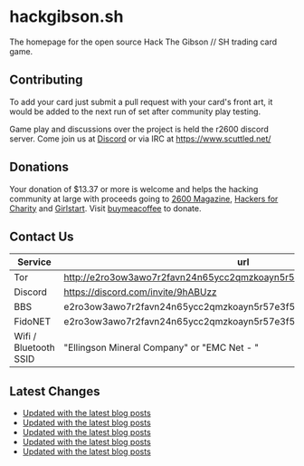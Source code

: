 # hackgibson.sh
The homepage for the open source Hack The Gibson // SH trading card game.


## Contributing

To add your card just submit a pull request with your card's front art, it would be added to the next run of set after community play testing.

Game play and discussions over the project is held the r2600 discord server. Come join us at [Discord](https://discord.com/invite/9hABUzz) or via IRC at https://www.scuttled.net/


## Donations

Your donation of $13.37 or more is welcome and helps the hacking community at large with proceeds going to [2600 Magazine](https://2600.com/), [Hackers for Charity](https://hackersforcharity.org) and [Girlstart](https://girlstart.org).  Visit [buymeacoffee](https://www.buymeacoffee.com/hackgibson.sh) to donate.


## Contact Us

Service | url
-|-
Tor | http://e2ro3ow3awo7r2favn24n65ycc2qmzkoayn5r57e3f56nvjwdcgg32ad.onion
Discord | https://discord.com/invite/9hABUzz
BBS | e2ro3ow3awo7r2favn24n65ycc2qmzkoayn5r57e3f56nvjwdcgg32ad.onion:23
FidoNET | e2ro3ow3awo7r2favn24n65ycc2qmzkoayn5r57e3f56nvjwdcgg32ad.onion:24554
Wifi / Bluetooth SSID | "Ellingson Mineral Company" or "EMC Net - <fidonet address>"

## Latest Changes
<!-- BLOG-POST-LIST:START -->
- [Updated with the latest blog posts](https://github.com/DFW2600/hackgibson.sh/commit/5a04e0c37eb8c5919fd41423beb84bfd4ec4b4b8)
- [Updated with the latest blog posts](https://github.com/DFW2600/hackgibson.sh/commit/14054a6218c53d124b046491ff60ef96761a2339)
- [Updated with the latest blog posts](https://github.com/DFW2600/hackgibson.sh/commit/8cb2e8c0d28dc59e0e8f835b04bab200f43f17ea)
- [Updated with the latest blog posts](https://github.com/DFW2600/hackgibson.sh/commit/35467858085f4d9a33d9706a9f1c1c4f22a8f365)
- [Updated with the latest blog posts](https://github.com/DFW2600/hackgibson.sh/commit/aa569de1dfb7a600e77a4cfffbd73d63f5d09929)
<!-- BLOG-POST-LIST:END -->
